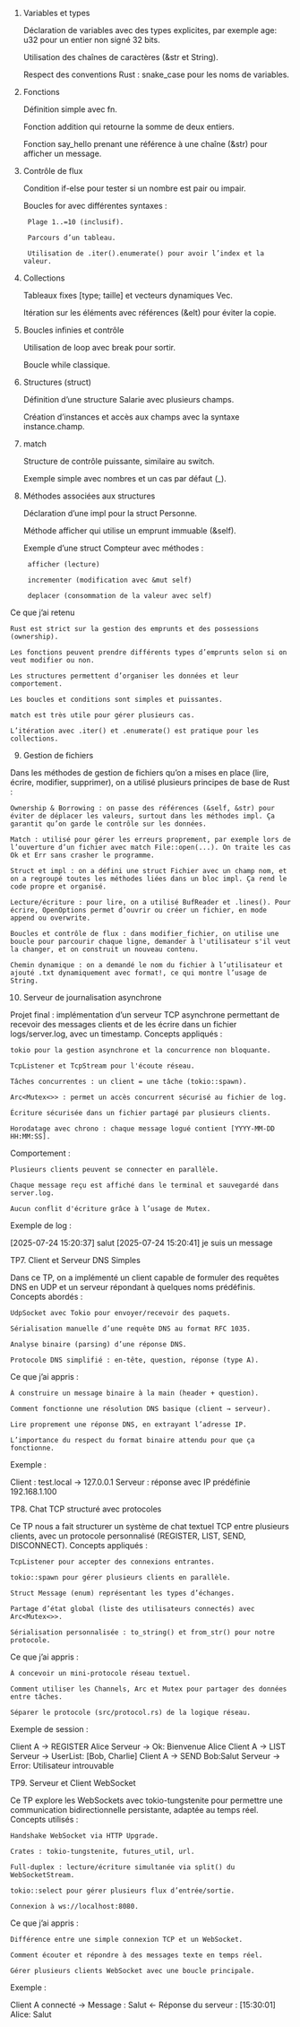 1. Variables et types

    Déclaration de variables avec des types explicites, par exemple age: u32 pour un entier non signé 32 bits.

    Utilisation des chaînes de caractères (&str et String).

    Respect des conventions Rust : snake_case pour les noms de variables.

2. Fonctions

    Définition simple avec fn.

    Fonction addition qui retourne la somme de deux entiers.

    Fonction say_hello prenant une référence à une chaîne (&str) pour afficher un message.

3. Contrôle de flux

    Condition if-else pour tester si un nombre est pair ou impair.

    Boucles for avec différentes syntaxes :

        Plage 1..=10 (inclusif).

        Parcours d’un tableau.

        Utilisation de .iter().enumerate() pour avoir l’index et la valeur.

4. Collections

    Tableaux fixes [type; taille] et vecteurs dynamiques Vec<T>.

    Itération sur les éléments avec références (&elt) pour éviter la copie.

5. Boucles infinies et contrôle

    Utilisation de loop avec break pour sortir.

    Boucle while classique.

6. Structures (struct)

    Définition d’une structure Salarie avec plusieurs champs.

    Création d’instances et accès aux champs avec la syntaxe instance.champ.

7. match

    Structure de contrôle puissante, similaire au switch.

    Exemple simple avec nombres et un cas par défaut (_).

8. Méthodes associées aux structures

    Déclaration d’une impl pour la struct Personne.

    Méthode afficher qui utilise un emprunt immuable (&self).

    Exemple d’une struct Compteur avec méthodes :

        afficher (lecture)

        incrementer (modification avec &mut self)

        deplacer (consommation de la valeur avec self)

Ce que j’ai retenu

    Rust est strict sur la gestion des emprunts et des possessions (ownership).

    Les fonctions peuvent prendre différents types d’emprunts selon si on veut modifier ou non.

    Les structures permettent d’organiser les données et leur comportement.

    Les boucles et conditions sont simples et puissantes.

    match est très utile pour gérer plusieurs cas.

    L’itération avec .iter() et .enumerate() est pratique pour les collections.


9. Gestion de fichiers 

Dans les méthodes de gestion de fichiers qu’on a mises en place (lire, écrire, modifier, supprimer), on a utilisé plusieurs principes de base de Rust :

    Ownership & Borrowing : on passe des références (&self, &str) pour éviter de déplacer les valeurs, surtout dans les méthodes impl. Ça garantit qu’on garde le contrôle sur les données.

    Match : utilisé pour gérer les erreurs proprement, par exemple lors de l’ouverture d’un fichier avec match File::open(...). On traite les cas Ok et Err sans crasher le programme.

    Struct et impl : on a défini une struct Fichier avec un champ nom, et on a regroupé toutes les méthodes liées dans un bloc impl. Ça rend le code propre et organisé.

    Lecture/écriture : pour lire, on a utilisé BufReader et .lines(). Pour écrire, OpenOptions permet d’ouvrir ou créer un fichier, en mode append ou overwrite.

    Boucles et contrôle de flux : dans modifier_fichier, on utilise une boucle pour parcourir chaque ligne, demander à l'utilisateur s'il veut la changer, et on construit un nouveau contenu.

    Chemin dynamique : on a demandé le nom du fichier à l’utilisateur et ajouté .txt dynamiquement avec format!, ce qui montre l’usage de String.

10. Serveur de journalisation asynchrone

Projet final : implémentation d’un serveur TCP asynchrone permettant de recevoir des messages clients et de les écrire dans un fichier logs/server.log, avec un timestamp.
 Concepts appliqués :

    tokio pour la gestion asynchrone et la concurrence non bloquante.

    TcpListener et TcpStream pour l'écoute réseau.

    Tâches concurrentes : un client = une tâche (tokio::spawn).

    Arc<Mutex<>> : permet un accès concurrent sécurisé au fichier de log.

    Écriture sécurisée dans un fichier partagé par plusieurs clients.

    Horodatage avec chrono : chaque message logué contient [YYYY-MM-DD HH:MM:SS].

 Comportement :

    Plusieurs clients peuvent se connecter en parallèle.

    Chaque message reçu est affiché dans le terminal et sauvegardé dans server.log.

    Aucun conflit d'écriture grâce à l’usage de Mutex.

Exemple de log :

[2025-07-24 15:20:37] salut
[2025-07-24 15:20:41] je suis un message 

TP7. Client et Serveur DNS Simples

Dans ce TP, on a implémenté un client capable de formuler des requêtes DNS en UDP et un serveur répondant à quelques noms prédéfinis.
Concepts abordés :

    UdpSocket avec Tokio pour envoyer/recevoir des paquets.

    Sérialisation manuelle d’une requête DNS au format RFC 1035.

    Analyse binaire (parsing) d’une réponse DNS.

    Protocole DNS simplifié : en-tête, question, réponse (type A).

Ce que j’ai appris :

    À construire un message binaire à la main (header + question).

    Comment fonctionne une résolution DNS basique (client → serveur).

    Lire proprement une réponse DNS, en extrayant l’adresse IP.

    L’importance du respect du format binaire attendu pour que ça fonctionne.

Exemple :

Client : test.local -> 127.0.0.1
Serveur : réponse avec IP prédéfinie 192.168.1.100

TP8. Chat TCP structuré avec protocoles

Ce TP nous a fait structurer un système de chat textuel TCP entre plusieurs clients, avec un protocole personnalisé (REGISTER, LIST, SEND, DISCONNECT).
Concepts appliqués :

    TcpListener pour accepter des connexions entrantes.

    tokio::spawn pour gérer plusieurs clients en parallèle.

    Struct Message (enum) représentant les types d’échanges.

    Partage d’état global (liste des utilisateurs connectés) avec Arc<Mutex<>>.

    Sérialisation personnalisée : to_string() et from_str() pour notre protocole.

Ce que j’ai appris :

    À concevoir un mini-protocole réseau textuel.

    Comment utiliser les Channels, Arc et Mutex pour partager des données entre tâches.

    Séparer le protocole (src/protocol.rs) de la logique réseau.

Exemple de session :

Client A → REGISTER Alice
Serveur → Ok: Bienvenue Alice
Client A → LIST
Serveur → UserList: [Bob, Charlie]
Client A → SEND Bob:Salut
Serveur → Error: Utilisateur introuvable

TP9. Serveur et Client WebSocket

Ce TP explore les WebSockets avec tokio-tungstenite pour permettre une communication bidirectionnelle persistante, adaptée au temps réel.
Concepts utilisés :

    Handshake WebSocket via HTTP Upgrade.

    Crates : tokio-tungstenite, futures_util, url.

    Full-duplex : lecture/écriture simultanée via split() du WebSocketStream.

    tokio::select pour gérer plusieurs flux d’entrée/sortie.

    Connexion à ws://localhost:8080.

Ce que j’ai appris :

    Différence entre une simple connexion TCP et un WebSocket.

    Comment écouter et répondre à des messages texte en temps réel.

    Gérer plusieurs clients WebSocket avec une boucle principale.

Exemple :

Client A connecté
→ Message : Salut
← Réponse du serveur : [15:30:01] Alice: Salut